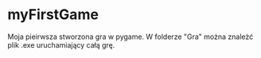 # myFirstGame
Moja pieirwsza stworzona gra w pygame.
W folderze "Gra" można znależć plik .exe uruchamiający całą grę. 
